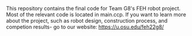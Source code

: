 This repository contains the final code for Team G8's FEH robot project.
Most of the relevant code is located in main.ccp.
If you want to learn more about the project, such as robot design, construction process, and competion results- go to our website: https://u.osu.edu/feh22g8/
